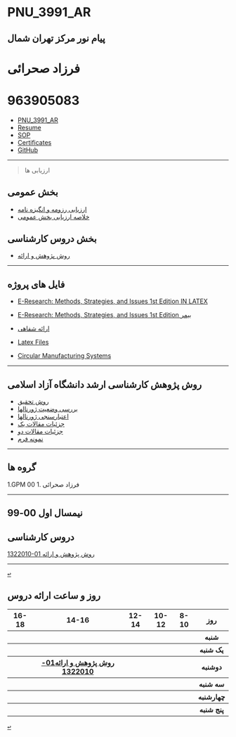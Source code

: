 # PNU_3991_AR
پیام نور مرکز تهران شمال
------------------
   
 # فرزاد صحرائی
 # 963905083
 - [PNU_3991_AR](https://github.com/farzadsahraei/PNU_3991_AR)
 - [Resume](https://farzadsahraei.github.io/sahraei.github.io/) 
 - [SOP](https://farzadsahraei.github.io/sahraei.github.io/docs/SOP.pdf)
 - [Certificates](https://farzadsahraei.github.io/sahraei.github.io/docs/jscertificate.jpeg)
 - [GitHub](https://farzadsahraei.github.io/sahraei.github.io/docs/jlord.png)
 
------------------
> ارزیابی ها

##  بخش عمومی
- [ارزیابی رزومه و انگیزه نامه](https://farzadsahraei.github.io/sahraei.github.io/docs/XX_CV_CheckList_AR_3991.pdf)
- [خلاصه ارزیابی بخش عمومی](https://farzadsahraei.github.io/sahraei.github.io/docs/XX_GeneralSection_CheckList_AR_3991.pdf)

##  بخش دروس کارشناسی
- [روش پژوهش و ارائه](https://farzadsahraei.github.io/sahraei.github.io/docs/XX_ResearchAndPresentationMethods_CheckList_AR_3991-1.pdf)

     
------------------
## فایل های پروژه
- [E-Research: Methods, Strategies, and Issues 1st Edition IN LATEX](https://farzadsahraei.github.io/sahraei.github.io/docs/Research/latex.pdf)
- [E-Research: Methods, Strategies, and Issues 1st Edition بیمر](https://farzadsahraei.github.io/sahraei.github.io/docs/Research/power.pdf)
- [ارائه شفاهی](https://farzadsahraei.github.io/sahraei.github.io/docs/Research/eresearch.mp4)
- [Latex Files](https://farzadsahraei.github.io/sahraei.github.io/docs/Research/Latex.rar)


- [Circular Manufacturing Systems](https://farzadsahraei.github.io/sahraei.github.io/docs/Research/CircularManufacturingSystems.pdf)



------------------
## روش پژوهش کارشناسی ارشد دانشگاه آزاد اسلامی
- [روش تحقیق](https://farzadsahraei.github.io/sahraei.github.io/docs/Research/azad/reseach-article-begin.pdf)
- [بررسی وضعیت ژورنالها](https://farzadsahraei.github.io/sahraei.github.io/docs/Research/azad/Total-result.pdf)
- [اعتبارسنجی ژورنالها](https://farzadsahraei.github.io/sahraei.github.io/docs/Research/azad/Journal-validation.pdf)
- [جزئیات مقالات یک](https://farzadsahraei.github.io/sahraei.github.io/docs/Research/azad/paper-details-1.pdf)
- [جزئیات مقالات دو](https://farzadsahraei.github.io/sahraei.github.io/docs/Research/azad/paper-details-2.pdf)
- [نمونه فرم](https://farzadsahraei.github.io/sahraei.github.io/docs/Research/azad/proposal-arshad-srb.pdf)

     
------------------
## گروه ها

1.GPM 00
     1. فرزاد صحرائی

  
------------------
## نیمسال اول 00-99

## دروس کارشناسی

[1322010-01    روش پژوهش و ارائه](https://github.com/md-akhi/PNU_3991_AR/tree/main/MscSeminar-1)

------------------

[<kbd>↩</kbd>](#TOC)


<a name="Course-Table"></a>
## روز و ساعت ارائه دروس
<div dir="ltr">
<table style="width:100%">
  <tr>
    <th >16-18</th>
    <th >14-16</th>
    <th >12-14</th>
    <th>10-12</th>
    <th>8-10</th>
    <th>روز</th>
  </tr>
  <tr>
    <th ></th>
    <th ></th>
    <th ></th>
    <th></th>
    <th></th>
    <th>شنبه</th>
  </tr>
   <tr>
    <th ></th>
    <th ></th>
    <th></th>
    <th></th>
    <th ></th>
    <th>یک شنبه</th>
  </tr>
   <tr>
     <th ></th>
     <th ><a  href="https://github.com/AliRazavi-edu/PNU_3991/tree/master/_BSc/ResearchAndPresentationMethods#TOC">روش پژوهش و ارائه01-1322010</a></th>
     <th></th>
     <th></th>
    <th ></th>   
    <th>دوشنبه</th>
  </tr>
   <tr>
    <th ></th>
    <th ></th>
    <th></th>
    <th></th>
    <th ></th>
    <th>سه شنبه</th>
  </tr>
   <tr>
    <th ></th>
    <th ></th>
    <th></th>
    <th></th>
     <th ></th>
    <th>چهارشنبه</th>
  </tr>
   <tr>
    <th ></th>
     <th ></th>
     <th ></th>
     <th></th>
    <th></th>
    <th>پنج شنبه</th>
  </tr>
</table>
</div>

[<kbd>↩</kbd>](#TOC)



